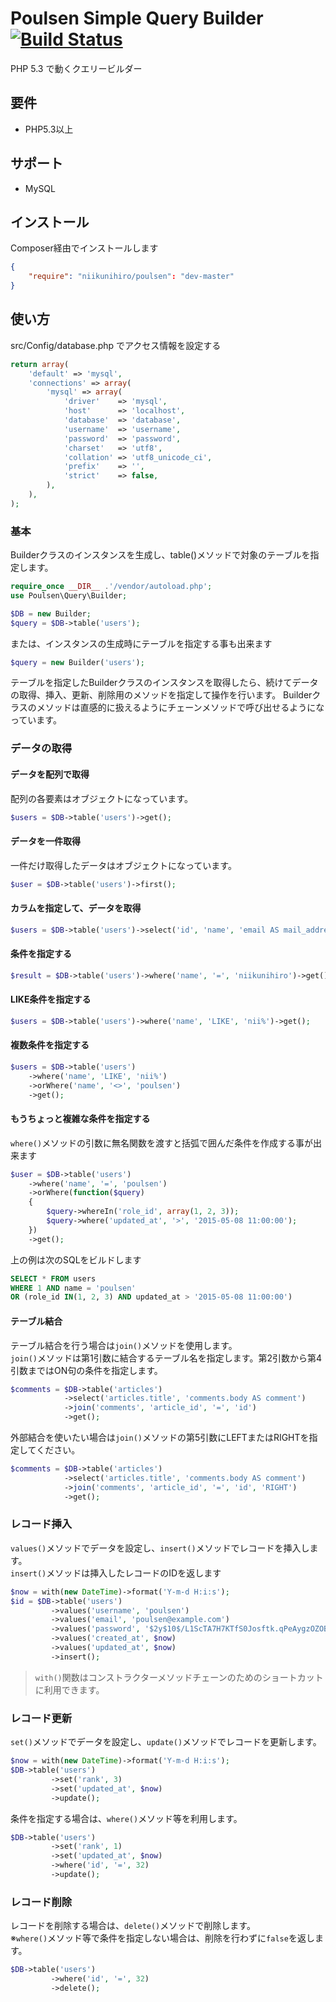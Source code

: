 # Poulsen Simple Query Builder [![Build Status](https://travis-ci.org/niikunihiro/poulsen.svg?branch=master)](https://travis-ci.org/niikunihiro/poulsen)

PHP 5.3 で動くクエリービルダー

## 要件

- PHP5.3以上

## サポート

- MySQL

## インストール

Composer経由でインストールします

```composer.json
{
    "require": "niikunihiro/poulsen": "dev-master"
}
```

## 使い方

src/Config/database.php でアクセス情報を設定する

```php
return array(
    'default' => 'mysql',
    'connections' => array(
        'mysql' => array(
            'driver'    => 'mysql',
            'host'      => 'localhost',
            'database'  => 'database',
            'username'  => 'username',
            'password'  => 'password',
            'charset'   => 'utf8',
            'collation' => 'utf8_unicode_ci',
            'prefix'    => '',
            'strict'    => false,
        ),
    ),
);
```

### 基本

Builderクラスのインスタンスを生成し、table()メソッドで対象のテーブルを指定します。

```php
require_once __DIR__ .'/vendor/autoload.php';
use Poulsen\Query\Builder;

$DB = new Builder;
$query = $DB->table('users');
```

または、インスタンスの生成時にテーブルを指定する事も出来ます

```php
$query = new Builder('users');
```

テーブルを指定したBuilderクラスのインスタンスを取得したら、続けてデータの取得、挿入、更新、削除用のメソッドを指定して操作を行います。
Builderクラスのメソッドは直感的に扱えるようにチェーンメソッドで呼び出せるようになっています。


### データの取得

#### データを配列で取得

配列の各要素はオブジェクトになっています。

```php
$users = $DB->table('users')->get();
```

#### データを一件取得

一件だけ取得したデータはオブジェクトになっています。

```php
$user = $DB->table('users')->first();
```

#### カラムを指定して、データを取得

```php
$users = $DB->table('users')->select('id', 'name', 'email AS mail_address')->first();
```

#### 条件を指定する

```php
$result = $DB->table('users')->where('name', '=', 'niikunihiro')->get();
```

#### LIKE条件を指定する

```php
$users = $DB->table('users')->where('name', 'LIKE', 'nii%')->get();
```

#### 複数条件を指定する

```php
$users = $DB->table('users')
    ->where('name', 'LIKE', 'nii%')
    ->orWhere('name', '<>', 'poulsen')
    ->get();
```

#### もうちょっと複雑な条件を指定する

`where()`メソッドの引数に無名関数を渡すと括弧で囲んだ条件を作成する事が出来ます

```php
$user = $DB->table('users')
    ->where('name', '=', 'poulsen')
    ->orWhere(function($query)
    {
        $query->whereIn('role_id', array(1, 2, 3));
        $query->where('updated_at', '>', '2015-05-08 11:00:00');
    })
    ->get();
```

上の例は次のSQLをビルドします

```SQL
SELECT * FROM users 
WHERE 1 AND name = 'poulsen' 
OR (role_id IN(1, 2, 3) AND updated_at > '2015-05-08 11:00:00')
```

#### テーブル結合

テーブル結合を行う場合は`join()`メソッドを使用します。  
`join()`メソッドは第1引数に結合するテーブル名を指定します。第2引数から第4引数まではON句の条件を指定します。

```php
$comments = $DB->table('articles')
            ->select('articles.title', 'comments.body AS comment')
            ->join('comments', 'article_id', '=', 'id')
            ->get();
```

外部結合を使いたい場合は`join()`メソッドの第5引数にLEFTまたはRIGHTを指定してください。

```php
$comments = $DB->table('articles')
            ->select('articles.title', 'comments.body AS comment')
            ->join('comments', 'article_id', '=', 'id', 'RIGHT')
            ->get();
```


### レコード挿入

`values()`メソッドでデータを設定し、`insert()`メソッドでレコードを挿入します。  
`insert()`メソッドは挿入したレコードのIDを返します

```php
$now = with(new DateTime)->format('Y-m-d H:i:s');
$id = $DB->table('users')
         ->values('username', 'poulsen')
         ->values('email', 'poulsen@example.com')
         ->values('password', '$2y$10$/L1ScTA7H7KTfS0Josftk.qPeAygzOZOB1GClEkTlMzmmuFw7/Yxa')
         ->values('created_at', $now)
         ->values('updated_at', $now)
         ->insert();
```

> `with()`関数はコンストラクターメソッドチェーンのためのショートカットに利用できます。

### レコード更新

`set()`メソッドでデータを設定し、`update()`メソッドでレコードを更新します。

```php
$now = with(new DateTime)->format('Y-m-d H:i:s');
$DB->table('users')
         ->set('rank', 3)
         ->set('updated_at', $now)
         ->update();
```

条件を指定する場合は、`where()`メソッド等を利用します。

```php
$DB->table('users')
         ->set('rank', 1)
         ->set('updated_at', $now)
         ->where('id', '=', 32)
         ->update();
```

### レコード削除

レコードを削除する場合は、`delete()`メソッドで削除します。  
※`where()`メソッド等で条件を指定しない場合は、削除を行わずに`false`を返します。

```php
$DB->table('users')
         ->where('id', '=', 32)
         ->delete();
```
